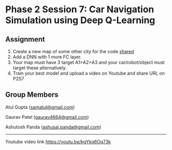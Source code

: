 # Phase 2 Session 7: Car Navigation Simulation using Deep Q-Learning

## Assignment
1. Create a new map of some other city for the code [shared](https://drive.google.com/file/d/1H7iTOsv54AtafxPnL5zs2_0RoQ9J0sow/view?usp=sharing) 
2. Add a DNN with 1 more FC layer.
3. Your map must have 3 target A1>A2>A3 and your car/robot/object must target these alternatively. 
4. Train your best model and upload a video on Youtube and share URL on P2S7

## Group Members

Atul Gupta (samatul@gmail.com)

Gaurav Patel (gaurav4664@gmail.com)

Ashutosh Panda (ashusai.panda@gmail.com)

----------

Youtube video link https://youtu.be/kgYkg6Oq73k
